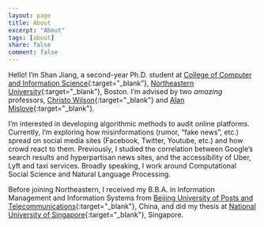 ```yaml
---
layout: page
title: About
excerpt: "About"
tags: [about]
share: false
comment: false
---
```


Hello! I’m Shan Jiang, a second-year Ph.D. student at [College of Computer and Information Science](https://www.ccis.northeastern.edu){:target="_blank”}, [Northeastern University](http://www.northeastern.edu){:target="_blank”}, Boston. I’m advised by two *amazing* professors, [Christo Wilson](https://cbw.sh){:target="_blank"} and [Alan Mislove](https://mislove.org){:target="_blank"}.

I’m interested in developing algorithmic methods to audit online platforms. Currently, I’m exploring how misinformations (rumor, “fake news”, etc.) spread on social media sites (Facebook, Twitter, Youtube, etc.) and how crowd react to them. Previously, I studied the correlation between Google’s search results and hyperpartisan news sites, and the accessibility of Uber, Lyft and taxi services. Broadly speaking, I work around Computational Social Science and Natural Language Processing.

Before joining Northeastern, I received my B.B.A. in Information Management and Information Systems from [Beijing University of Posts and Telecommunications](http://english.bupt.edu.cn){:target="_blank"}, China, and did my thesis at [National University of Singapore](http://www.nus.edu.sg){:target="_blank"}, Singapore.
